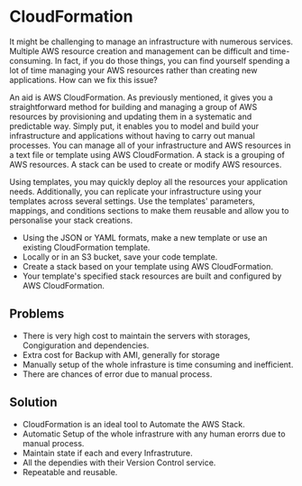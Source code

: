 # CloudFormation

It might be challenging to manage an infrastructure with numerous services. Multiple AWS resource creation and management can be difficult and time-consuming. In fact, if you do those things, you can find yourself spending a lot of time managing your AWS resources rather than creating new applications. How can we fix this issue?

An aid is AWS CloudFormation. As previously mentioned, it gives you a straightforward method for building and managing a group of AWS resources by provisioning and updating them in a systematic and predictable way. Simply put, it enables you to model and build your infrastructure and applications without having to carry out manual processes. You can manage all of your infrastructure and AWS resources in a text file or template using AWS CloudFormation. A stack is a grouping of AWS resources. A stack can be used to create or modify AWS resources.

Using templates, you may quickly deploy all the resources your application needs. Additionally, you can replicate your infrastructure using your templates across several settings. Use the templates' parameters, mappings, and conditions sections to make them reusable and allow you to personalise your stack creations.

- Using the JSON or YAML formats, make a new template or use an existing CloudFormation template.
- Locally or in an S3 bucket, save your code template.
- Create a stack based on your template using AWS CloudFormation.
- Your template's specified stack resources are built and configured by AWS CloudFormation.

## Problems

- There is very high cost to maintain the servers with storages, Congiguration and dependencies.
- Extra cost for Backup with AMI, generally for storage
- Manually setup of the whole infrasture is time consuming and inefficient.
- There are chances of error due to manual process.

## Solution

- CloudFormation is an ideal tool to Automate the AWS Stack.
- Automatic Setup of the whole infrastrure with any human erorrs due to manual process.
- Maintain state if each and every Infrastruture.
- All the dependies with their Version Control service.
- Repeatable and reusable.

